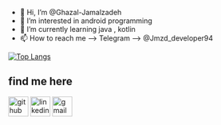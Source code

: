 - 👋 Hi, I’m @Ghazal-Jamalzadeh
- 👀 I’m interested in android programming
- 🌱 I’m currently learning java , kotlin 
- 📫 How to reach me --> Telegram --> @Jmzd_developer94

<!-- [![Top Langs](https://github-readme-stats.vercel.app/api/top-langs/?username=Ghazal-Jamalzadeh&layout=compact)](https://github.com/anuraghazra/github-readme-stats) -->
[![Top Langs](https://github-readme-stats.vercel.app/api/top-langs/?username=Ghazal-Jamalzadeh&theme=radical)](https://github.com/anuraghazra/github-readme-stats)


##  find me here

[<img src='https://cdn.jsdelivr.net/npm/simple-icons@3.0.1/icons/github.svg' alt='github' height='40'>](https://github.com/Ghazal-Jamalzadeh)  [<img src='https://cdn.jsdelivr.net/npm/simple-icons@3.0.1/icons/linkedin.svg' alt='linkedin' height='40'>](https://www.linkedin.com/in/ghazal-jamalzadeh) [<img src='https://cdn.jsdelivr.net/npm/simple-icons@3.0.1/icons/gmail.svg' alt='gmail' height='40'>](jmzd.developer94@gmail.com)
